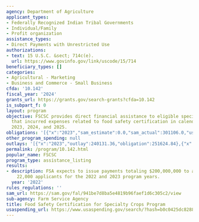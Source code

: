```yaml
---
agency: Department of Agriculture
applicant_types:
- Federally Recognized Indian Tribal Governments
- Individual/Family
- Profit organization
assistance_types:
- Direct Payments with Unrestricted Use
authorizations:
- text: 15 U.S.C. &sect; 714c(e).
  url: https://www.govinfo.gov/link/uscode/15/714
beneficiary_types: []
categories:
- Agricultural - Marketing
- Business and Commerce - Small Business
cfda: '10.142'
fiscal_year: '2024'
grants_url: https://grants.gov/search-grants?cfda=10.142
is_subpart_f: 0
layout: program
objective: FSCSC provides direct financial assistance to eligible specialty crop operations
  that incurred expenses related to food safety certification in calendar years 2022,
  2023, 2024, and 2025.
obligations: '[{"x":"2023","sam_estimate":0.0,"sam_actual":301106.0,"usa_spending_actual":251624.84},{"x":"2024","sam_estimate":0.0,"sam_actual":415717.0,"usa_spending_actual":123767.46},{"x":"2025","sam_estimate":0.0,"sam_actual":44257354.0,"usa_spending_actual":67058.56}]'
other_program_spending: null
outlays: '[{"x":"2023","outlay":240131.36,"obligation":251624.84},{"x":"2024","outlay":123051.47,"obligation":123767.46},{"x":"2025","outlay":0.0,"obligation":67058.56}]'
permalink: /program/10.142.html
popular_name: FSCSC
program_type: assistance_listing
results:
- description: FSA expects to issue payments totaling $200,000,000 to an estimated
    22,000 applicants for the 2022 and 2023 program years.
  year: '2022'
rules_regulations: ''
sam_url: https://sam.gov/fal/941be7d8ba5e4819b96faef1d6c305c2/view
sub-agency: Farm Service Agency
title: Food Safety Certification for Specialty Crops Program
usaspending_url: https://www.usaspending.gov/search/?hash=b0c0425dc8288ea26fc1766ec9419884
---
```

